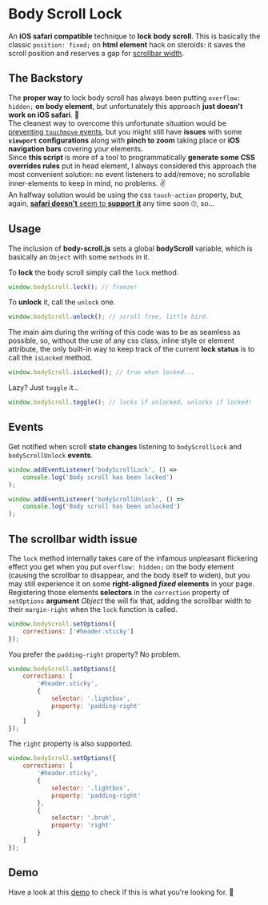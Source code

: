 # Body Scroll Lock

An **iOS safari compatible** technique to **lock body scroll**.
This is basically the classic `position: fixed;` on **html element** hack on steroids: it saves the scroll position and reserves a gap for [scrollbar width](#the-scrollbar-width-issue).

## The Backstory

The **proper way** to lock body scroll has always been putting `overflow: hidden;` **on body element**, but unfortunately this approach **just doesn't work on iOS safari**. 🙅<br>
The cleanest way to overcome this unfortunate situation would be [preventing `touchmove` events](https://github.com/willmcpo/body-scroll-lock), but you might still have **issues** with some **`viewport` configurations** along with **pinch to zoom** taking place or **iOS navigation bars** covering your elements.<br>
Since **this script** is more of a tool to programmatically **generate some CSS overrides rules** put in head element, I always considered this approach the most convenient solution: no event listeners to add/remove; no scrollable inner-elements to keep in mind, no problems. ✌<br>
An halfway solution would be using the css `touch-action` property, but, again, [**safari doesn't** seem to **support it**](https://bugs.webkit.org/show_bug.cgi?id=133112) any time soon 🙄, so...

## Usage

The inclusion of **body-scroll.js** sets a global **bodyScroll** variable, which is basically an `Object` with some `methods` in it.

To **lock** the body scroll simply call the `lock` method.

```javascript
window.bodyScroll.lock(); // freeze!
```

To **unlock** it, call the `unlock` one.

```javascript
window.bodyScroll.unlock(); // scroll free, little bird.
```

The main aim during the writing of this code was to be as seamless as possible, so, without the use of any css class, inline style or element attribute, the only built-in way to keep track of the current **lock status** is to call the `isLocked` method.

```javascript
window.bodyScroll.isLocked(); // true when locked...
```

Lazy? Just `toggle` it...

```javascript
window.bodyScroll.toggle(); // locks if unlocked, unlocks if locked!
```

## Events

Get notified when scroll **state changes** listening to `bodyScrollLock` and `bodyScrollUnlock` **events**.

```javascript
window.addEventListener('bodyScrollLock', () =>
    console.log('Body scroll has been locked')
);

window.addEventListener('bodyScrollUnlock', () =>
    console.log('Body scroll has been unlocked')
);
```

## The scrollbar width issue

The `lock` method internally takes care of the infamous unpleasant flickering effect you get when you put `overflow: hidden;` on the body element (causing the scrollbar to disappear, and the body itself to widen), but you may still experience it on some **right-aligned _fixed_ elements** in your page.<br>
Registering those elements **selectors** in the `correction` property of `setOptions` **argument** _Object_ the will fix that, adding the scrollbar width to their `margin-right` when the `lock` function is called.

```javascript
window.bodyScroll.setOptions({
    corrections: ['#header.sticky']
});
```

You prefer the `padding-right` property? No problem.

```javascript
window.bodyScroll.setOptions({
    corrections: [
        '#header.sticky',
        {
            selector: '.lightbox',
            property: 'padding-right'
        }
    ]
});
```

The `right` property is also supported.

```javascript
window.bodyScroll.setOptions({
    corrections: [
        '#header.sticky',
        {
            selector: '.lightbox',
            property: 'padding-right'
        },
        {
            selector: '.bruh',
            property: 'right'
        }
    ]
});
```

## Demo

Have a look at this [demo](https://memob0x.github.io/body-scroll-lock/demos/sample-page.html) to check if this is what you're looking for. 🤞
